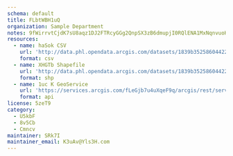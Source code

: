 ```yaml
---
schema: default
title: FLbtWBH1uQ 
organization: Sample Department 
notes: 9fWirrvtCjdK7sU8aqz1DJ2FTRcyGGg2QnpSX3zB6dmupjI0RQlENA1MxNqnvuoHfk IFtMoOlWPSY7B4hZ5ks OJ40aHEUTVVib 
resources:
  - name: haSok CSV
    url: 'http://data.phl.opendata.arcgis.com/datasets/1839b35258604422b0b520cbb668df0d_0.csv'
    format: csv
  - name: XHGTb Shapefile
    url: 'http://data.phl.opendata.arcgis.com/datasets/1839b35258604422b0b520cbb668df0d_0.zip'
    format: shp
  - name: 1uc K GeoService
    url: 'https://services.arcgis.com/fLeGjb7u4uXqeF9q/arcgis/rest/services/Air_Monitoring_Stations/FeatureServer/0/query'
    format: api
license: 5zeT9 
category:
  - U5kbF 
  - 8v5Cb 
  - Cmncv 
maintainer: SRk7I  
maintainer_email: K3uAv@Yls3H.com
---
```

